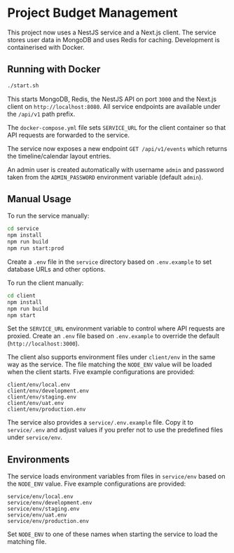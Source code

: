 # Project Budget Management

This project now uses a NestJS service and a Next.js client. The service stores
user data in MongoDB and uses Redis for caching. Development is containerised
with Docker.

## Running with Docker

```sh
./start.sh
```

This starts MongoDB, Redis, the NestJS API on port `3000` and the Next.js client
on `http://localhost:8080`. All service endpoints are available under the
`/api/v1` path prefix.

The `docker-compose.yml` file sets `SERVICE_URL` for the client container so
that API requests are forwarded to the service.

The service now exposes a new endpoint `GET /api/v1/events` which returns the
timeline/calendar layout entries.

An admin user is created automatically with username `admin` and password taken
from the `ADMIN_PASSWORD` environment variable (default `admin`).

## Manual Usage

To run the service manually:

```sh
cd service
npm install
npm run build
npm run start:prod
```
Create a `.env` file in the `service` directory based on `.env.example` to set
database URLs and other options.

To run the client manually:

```sh
cd client
npm install
npm run build
npm start
```

Set the `SERVICE_URL` environment variable to control where API requests are
proxied. Create an `.env` file based on `.env.example` to override the default
(`http://localhost:3000`).

The client also supports environment files under `client/env` in the same way as
the service. The file matching the `NODE_ENV` value will be loaded when the
client starts. Five example configurations are provided:

```
client/env/local.env
client/env/development.env
client/env/staging.env
client/env/uat.env
client/env/production.env
```

The service also provides a `service/.env.example` file. Copy it to
`service/.env` and adjust values if you prefer not to use the predefined files
under `service/env`.

## Environments

The service loads environment variables from files in `service/env` based on the
`NODE_ENV` value. Five example configurations are provided:

```
service/env/local.env
service/env/development.env
service/env/staging.env
service/env/uat.env
service/env/production.env
```

Set `NODE_ENV` to one of these names when starting the service to load the
matching file.
